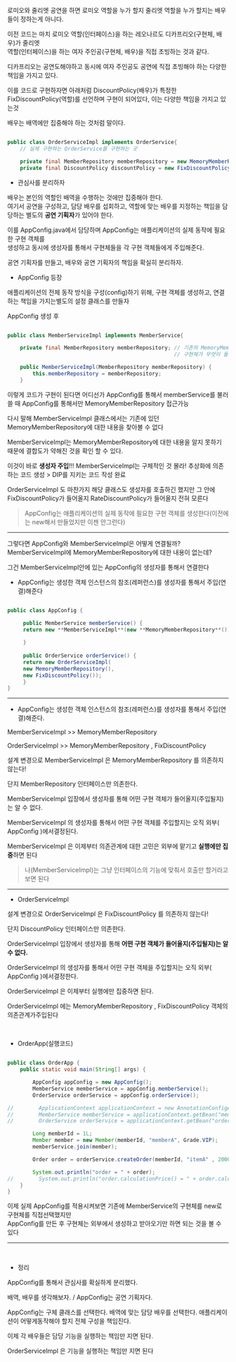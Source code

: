 로미오와 줄리엣 공연을 하면 로미오 역할을 누가 할지 줄리엣 역할을 누가 할지는 배우들이 정하는게 아니다. <br/>

이전 코드는 마치 로미오 역할(인터페이스)을 하는 레오나르도 디카프리오(구현체, 배우)가 줄리엣 <br/>
역할(인터페이스)을 하는 여자 주인공(구현체, 배우)을 직접 초빙하는 것과 같다.  <br/>

디카프리오는 공연도해야하고 동시에 여자 주인공도 공연에 직접 초빙해야 하는 다양한 책임을 가지고 있다. <br/>

이를 코드로 구현하자면 아래처럼 DiscountPolicy(배우)가 특정한 FixDiscountPolicy(역할)를 선언하며 구현이 되어있다, 이는 다양한 책임을 가지고 있는것

배우는 배역에만 집중해야 하는 것처럼 말이다.

```java

public class OrderServiceImpl implements OrderService{
    // 실제 구현하는 OrderService를 구현하는 곳

    private final MemberRepository memberRepository = new MemoryMemberRepository();
    private final DiscountPolicy discountPolicy = new FixDiscountPolicy(); 

```

- 관심사를 분리하자

배우는 본인의 역할인 배역을 수행하는 것에만 집중해야 한다. <br/>
여기서 공연을 구성하고, 담당 배우를 섭회하고, 역할에 맞는 배우를 지정하는 책임을 담당하는 별도의 **공연 기획자**가 있어야 한다.

이를 AppConfig.java에서 담당하며 AppConfig는 애플리케이션의 실제 동작에 필요한 구현 객체를 <br/>
생성하고 동시에 생성자를 통해서 구현체들을 각 구현 객체들에게 주입해준다.

공연 기획자를 만들고, 배우와 공연 기획자의 책임을 확실히 분리하자.


- AppConfig 등장

애플리케이션의 전체 동작 방식을 구성(config)하기 위해, 구현 객체를 생성하고, 연결하는 책임을 가지는별도의 설정 클래스를 만들자

AppConfig 생성 후 

```java

public class MemberServiceImpl implements MemberService{

    private final MemberRepository memberRepository; // 기존의 MemoryMemberRepository를 지우고 생성자를 생성해서 MemberRepository의
                                                     // 구현체가 무엇이 들어갈지 결정

    public MemberServiceImpl(MemberRepository memberRepository) {
        this.memberRepository = memberRepository;
    }

```

이렇게 코드가 구현이 된다면 어디선가 AppConfig를 통해서 memberService를 불러 쓸 때 AppConfig를 통해서만 MemoryMemberRepository 접근가능

다시 말해 MemberServiceImpl 클래스에서는 기존에 있던 MemoryMemberRepository에 대한 내용을 찾아볼 수 없다 

MemberServiceImpl는 MemoryMemberRepository에 대한 내용을 알지 못하기 때문에 결합도가 약해진 것을 확인 할 수 있다.

이것이 바로 **생성자 주입**!!! MemberServiceImpl는 구체적인 것 몰라! 추상화에 의존하는 코드 생성 > DIP를 지키는 코드 작성 완료

OrderServiceImpl 도 마찬가지 해당 클래스도 생성자를 호출하긴 했지만 그 안에 FixDiscountPolicy가 들어올지 RateDiscountPolicy가 들어올지 전혀 모른다

> AppConfig는 애플리케이션의 실제 동작에 필요한 구현 객체를 생성한다(이전에는 new해서 만들었지만 이젠 안그런다)

---

그렇다면 AppConfig와 MemberServiceImpl은 어떻게 연결될까? MemberServiceImpl에 MemoryMemberRepository에 대한 내용이 없는데?

그건 MemberServiceImpl안에 있는 AppConfig의 생성자를 통해서 연결한다

* AppConfig는 생성한 객체 인스턴스의 참조(레퍼런스)를 생성자를 통해서 주입(연결)해준다


```java

public class AppConfig {

     public MemberService memberService() { 
     return new **MemberServiceImpl**(new **MemoryMemberRepository**()); // 바로 여기서 생성자를 생성하면 MemberServiceImpl에 
                                                                         // 값이 자동으로 들어간다
     }
     
     public OrderService orderService() {
     return new OrderServiceImpl(
     new MemoryMemberRepository(),
     new FixDiscountPolicy());
     }
}


```

--- 

* AppConfig는 생성한 객체 인스턴스의 참조(레퍼런스)를 생성자를 통해서 주입(연결)해준다.

MemberServiceImpl >> MemoryMemberRepository

OrderServiceImpl >> MemoryMemberRepository , FixDiscountPolicy

설계 변경으로 MemberServiceImpl 은 MemoryMemberRepository 를 의존하지 않는다!

단지 MemberRepository 인터페이스만 의존한다.

MemberServiceImpl 입장에서 생성자를 통해 어떤 구현 객체가 들어올지(주입될지)는 알 수 없다.

MemberServiceImpl 의 생성자를 통해서 어떤 구현 객체를 주입할지는 오직 외부( AppConfig )에서결정된다.

MemberServiceImpl 은 이제부터 의존관계에 대한 고민은 외부에 맡기고 **실행에만 집중**하면 된다

> 나(MemberServiceImpl)는 그냥 인터페이스의 기능에 맞춰서 호출만 할거라고 보면 된다

---
- OrderServiceImpl

설계 변경으로 OrderServiceImpl 은 FixDiscountPolicy 를 의존하지 않는다!

단지 DiscountPolicy 인터페이스만 의존한다.

OrderServiceImpl 입장에서 생성자를 통해 **어떤 구현 객체가 들어올지(주입될지)는 알 수 없다.**

OrderServiceImpl 의 생성자를 통해서 어떤 구현 객체을 주입할지는 오직 외부( AppConfig )에서결정한다.

OrderServiceImpl 은 이제부터 실행에만 집중하면 된다.

OrderServiceImpl 에는 MemoryMemberRepository , FixDiscountPolicy 객체의 의존관계가주입된다


<br/>

* OrderApp(실행코드)

```java

public class OrderApp {
    public static void main(String[] args) {

        AppConfig appConfig = new AppConfig();
        MemberService memberService = appConfig.memberService();
        OrderService orderService = appConfig.orderService();

//        ApplicationContext applicationContext = new AnnotationConfigApplicationContext(AppConfig.class);
//        MemberService memberService = applicationContext.getBean("memberService", MemberService.class);
//        OrderService orderService = applicationContext.getBean("orderService", OrderService.class);

        Long memberId = 1L;
        Member member = new Member(memberId, "memberA", Grade.VIP);
        memberService.join(member);

        Order order = orderService.createOrder(memberId, "itemA" , 20000);

        System.out.println("order = " + order);
//        System.out.println("order.calculationPrice() = " + order.calculationPrice());
    }
}

```

이제 실제 AppConfig를 적용시켜보면 기존에 MemberService의 구현체를 new로 구현체를 직접선택했지만 <br/>
AppConfig를 만든 후 구현체는 외부에서 생성하고 받아오기만 하면 되는 것을 볼 수 있다

---

<br/>

- 정리

AppConfig를 통해서 관심사를 확실하게 분리했다.

배역, 배우를 생각해보자. / AppConfig는 공연 기획자다. 

AppConfig는 구체 클래스를 선택한다. 배역에 맞는 담당 배우를 선택한다. 애플리케이션이 어떻게동작해야 할지 전체 구성을 책임진다.

이제 각 배우들은 담당 기능을 실행하는 책임만 지면 된다.

OrderServiceImpl 은 기능을 실행하는 책임만 지면 된다


